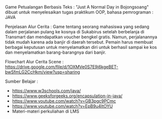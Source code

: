 Game Petualangan Berbasis Teks : "Just A Normal Day in Bojongsoang"
dibuat untuk menyelesaikan tugas praktikum OOP, bahasa pemrograman : JAVA

Penjelasan Alur Cerita :
Game tentang seorang mahasiswa yang sedang dalam perjalanan pulang ke kosnya di Sukabirus setelah berbelanja di Transmart dan mendapatkan voucher bengkel gratis. Namun, perjalanannya tidak mudah karena ada banjir di daerah tersebut. Pemain harus membuat berbagai keputusan untuk menyelamatkan diri untuk berhasil sampai ke kos dan menyelamatkan barang-barangnya dari banjir.

Flowchart Alur Cerita Scene : https://drive.google.com/file/d/1OXMVe0S7E9j6kgeBET-bwSfmLG2CcHkm/view?usp=sharing

Sumber Belajar :
- https://www.w3schools.com/java/
- https://www.geeksforgeeks.org/encapsulation-in-java/
- https://www.youtube.com/watch?v=GB3pgc9PCmc
- https://www.youtube.com/watch?v=EpB9u4ItOYU
- Materi-materi perkuliahan di LMS

